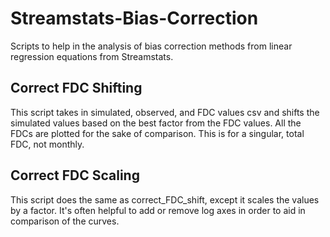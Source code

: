 # Streamstats-Bias-Correction
Scripts to help in the analysis of bias correction methods from linear regression equations from Streamstats. 

## Correct FDC Shifting
This script takes in simulated, observed, and FDC values csv and shifts the simulated values based on the best factor from the FDC values. All the FDCs are plotted for the sake of comparison.
This is for a singular, total FDC, not monthly. 

## Correct FDC Scaling
This script does the same as correct_FDC_shift, except it scales the values by a factor.
It's often helpful to add or remove log axes in order to aid in comparison of the curves.

